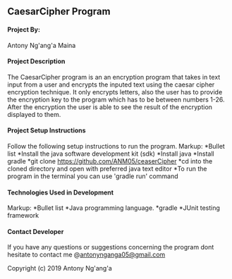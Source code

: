 ## CaesarCipher Program
#### Project By:
Antony Ng'ang'a Maina
#### Project Description
The CaesarCipher program is an an encryption program that takes in text input from a user and encrypts the inputed text using the caesar cipher encryption technique. It only encrypts letters, also the user has to provide the encryption key to the program which has to be between numbers 1-26. After the encryption the user is able to see the result of the encryption displayed to them.
#### Project Setup Instructions
Follow the following setup instructions to run the program.
Markup: *Bullet list
*Install the java software development kit (sdk)
*Install java 
*Install gradle 
*git clone https://github.com/ANM05/ceaserCipher
*cd into the cloned directory and open with preferred java text editor
*To run the program in the terminal you can use 'gradle run' command
#### Technologies Used in Development
Markup: *Bullet list
*Java programming language.
*gradle
*JUnit testing framework
#### Contact Developer
If you have any questions or suggestions concerning the program dont hesitate to contact me @antonynganga05@gmail.com

Copyright (c) 2019 Antony Ng'ang'a


